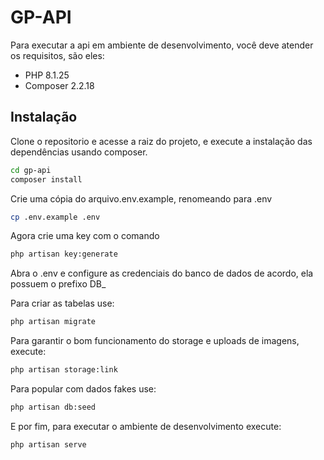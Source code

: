 # GP-API

Para executar a api em ambiente de desenvolvimento, você deve atender os requisitos, são eles:

- PHP 8.1.25
- Composer 2.2.18
## Instalação

Clone o repositorio e acesse a raiz do projeto, e execute a instalação das dependências usando composer.

```bash
cd gp-api
composer install
```

Crie uma cópia do arquivo.env.example, renomeando para .env
```bash
cp .env.example .env
```
Agora crie uma key com o comando
```bash
php artisan key:generate
```
Abra o .env e configure as credenciais do banco de dados de acordo, ela possuem o prefixo DB_

Para criar as tabelas use:
```bash
php artisan migrate
```
Para garantir o bom funcionamento do storage e uploads de imagens, execute:
```bash
php artisan storage:link
```
Para popular com dados fakes use:
```bash
php artisan db:seed
```
E por fim, para executar o ambiente de desenvolvimento execute:
```bash
php artisan serve
```
